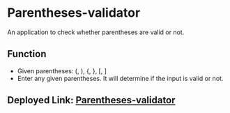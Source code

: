 # Parentheses-validator
 An application to check whether parentheses are valid or not. 

## Function
* Given parentheses: 
  (, ), {, }, [, ]
* Enter any given parentheses. It will determine if the input is valid or not.

## Deployed Link: [Parentheses-validator](https://magnificent-crisp-22581c.netlify.app)
